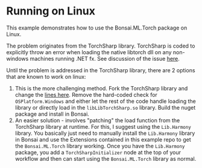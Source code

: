 # Running on Linux

This example demonstrates how to use the Bonsai.ML.Torch package on Linux.

The problem originates from the TorchSharp library. TorchSharp is coded to explicitly throw an error when loading the native libtorch dll on any non-windows machines running .NET fx. See discussion of the issue [here](https://github.com/dotnet/TorchSharp/issues/689).

Until the problem is addressed in the TorchSharp library, there are 2 options that are known to work on linux:

1. This is the more challenging method. Fork the TorchSharp library and change the [lines here](https://github.com/dotnet/TorchSharp/blob/1dd3ae507b0881bfb41c00c185438c7884f6a59f/src/TorchSharp/netstandard.cs#L187). Remove the hard-coded check for `OSPlatform.Windows` and either let the rest of the code handle loading the library or directly load in the `libLibTorchSharp.so` library. Build the nuget package and install in Bonsai. 
2. An easier solution - involves "patching" the load function from the TorchSharp library at runtime. For this, I suggest using the `Lib.Harmony` library. You basically just need to manually install the `Lib.Harmony` library in Bonsai and use the Extensions contained in this example repo to get the `Bonsai.ML.Torch` library working. Once you have the `Lib.Harmony` package, you add a `TorchSharpInitializer` node at the top of your workflow and then can start using the `Bonsai.ML.Torch` library as normal.
